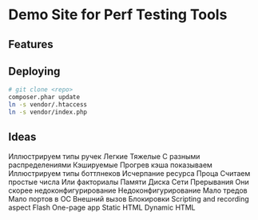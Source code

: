 # Demo Site for Perf Testing Tools

## Features

## Deploying
```bash
# git clone <repo>
composer.phar update
ln -s vendor/.htaccess
ln -s vendor/index.php
```

## Ideas

Иллюстрируем типы ручек
    Легкие
    Тяжелые
    С разными распределениями
    Кэшируемые
        Прогрев кэша показываем
Иллюстрируем типы боттлнеков
    Исчерпание ресурса
        Проца
            Считаем простые числа
            Или факториалы
        Памяти
        Диска
        Сети
        Прерывания
            Они скорее недоконфигурирование
    Недоконфигурирование
        Мало тредов
        Мало портов в ОС
    Внешний вызов
    Блокировки
Scripting and recording aspect
    Flash
    One-page app
    Static HTML
    Dynamic HTML
